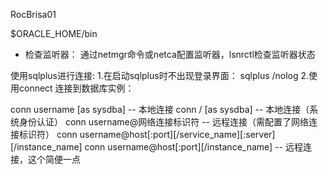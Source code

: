 RocBrisa01


$ORACLE_HOME/bin
- 检查监听器： 通过netmgr命令或netca配置监听器，lsnrctl检查监听器状态






使用sqlplus进行连接:
1.在启动sqlplus时不出现登录界面： sqlplus /nolog
2.使用connect 连接到数据库实例： 

conn username [as sysdba]   		-- 本地连接
conn / [as sysdba]					-- 本地连接（系统身份认证）
conn username@网络连接标识符			-- 远程连接（需配置了网络连接标识符）
conn username@host[:port][/service_name][:server][/instance_name] 
conn username@host[:port][/instance_name]  -- 远程连接，这个简便一点







